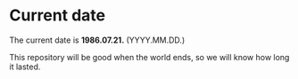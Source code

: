 # Current date

The current date is **1986.07.21.** (YYYY.MM.DD.)

This repository will be good when the world ends, so we will know how long it lasted.